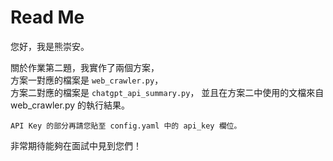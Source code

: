 # Read Me
您好，我是熊崇安。 

關於作業第二題，我實作了兩個方案，  
方案一對應的檔案是 `web_crawler.py`，  
方案二對應的檔案是 `chatgpt_api_summary.py`， 
並且在方案二中使用的文檔來自 web_crawler.py 的執行結果。

`API Key 的部分再請您貼至 config.yaml 中的 api_key 欄位。`  

非常期待能夠在面試中見到您們！
